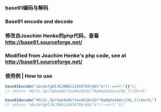 ### base91编码与解码
### Base91 encode and decode
### 修改自Joachim Henke的php代码，查看 http://base91.sourceforge.net/
### Modified from Joachim Henke's php code, see at http://base91.sourceforge.net/
### 使用例 | How to use
<script src="base91.js"></script>
```javascript
base91Encode("abcdefgHIJKLMN0123456789!@$%^&*()-=<>?:"{}");
// return "#G(Ic,5p(5qOdwQb?texAkZdx2G?*NyWqOa16dvz{0&_t[rUe<CL"

base91decode("#G(Ic,5p(5qOdwQb?texAkZdx2G?*NyWqOa16dvz{0&_t[rUe<CL")
// return "abcdefgHIJKLMN0123456789!@$%^&*()-=<>?:"{}"
```

